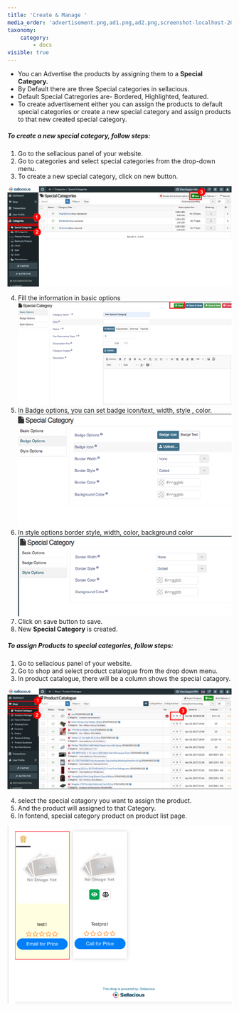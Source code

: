 ```yaml
---
title: 'Create & Manage '
media_order: 'advertisement.png,ad1.png,ad2.png,screenshot-localhost-2020.06.05-11_23_41.png,screenshot-localhost-2020.06.05-11_24_23.png,Screen Shot 2020-06-05 at 11.24.37 AM.png,Screen Shot 2020-06-05 at 11.43.47 AM.png'
taxonomy:
    category:
        - docs
visible: true
---
```


* You can Advertise the products by assigning them to a **Special Category.**
* By Default there are three Special categories in sellacious.
* Default Special Catregories are- Bordered, Highlighted, featured.
* To create advertisement either you can assign the products to default special categories or create a new special
  category and assign products to that new created special category.
  
##### **To create a new special category, follow steps:**

1. Go to the sellacious panel of your website.
2. Go to categories and select special categories from the drop-down menu.
3. To create a new special category, click on new button.

![](advertisement.png)

4. Fill the information in basic options ![](screenshot-localhost-2020.06.05-11_23_41.png)
5. In Badge options, you can set badge icon/text, width, style , color.![](screenshot-localhost-2020.06.05-11_24_23.png)
6. In style options border style, width, color, background color  ![](Screen%20Shot%202020-06-05%20at%2011.24.37%20AM.png)
7. Click on save button to save.
8. New **Special Category** is created.


##### **To assign Products to special categories, follow steps:**

1. Go to sellacious panel of your website.
2. Go to shop and select product catalogue from the drop down menu.
3. In product catalogue, there will be a column shows the special catagory.

![](ad2.png)

4. select the special catagory you want to assign the product.
5. And the product will assigned to that Category.
6. In fontend, special category product on product list page.

![](Screen%20Shot%202020-06-05%20at%2011.43.47%20AM.png)

